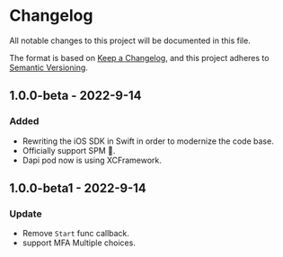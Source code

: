 # Changelog

All notable changes to this project will be documented in this file.

The format is based on [Keep a Changelog](https://keepachangelog.com/en/1.0.0/), and this project adheres to
[Semantic Versioning](https://semver.org/spec/v2.0.0.html).

## 1.0.0-beta - 2022-9-14

### Added
- Rewriting the iOS SDK in Swift in order to modernize the code base.
- Officially support SPM 🎉.
- Dapi pod now is using XCFramework.

## 1.0.0-beta1 - 2022-9-14
### Update
- Remove `Start` func callback.
- support MFA Multiple choices.
